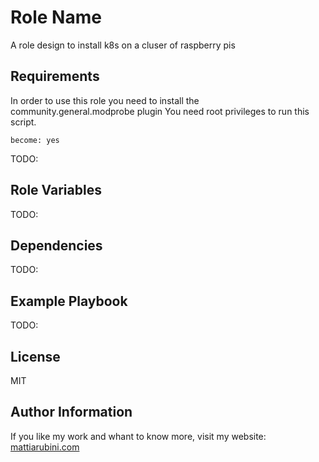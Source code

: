 Role Name
=========

A role design to install k8s on a cluser of raspberry pis

Requirements
------------

In order to use this role you need to install the community.general.modprobe plugin
You need root privileges to run this script.

    become: yes
    
TODO:

Role Variables
--------------

TODO:

Dependencies
------------

TODO:

Example Playbook
----------------

TODO:

License
-------

MIT

Author Information
------------------

If you like my work and whant to know more, visit my website:
[mattiarubini.com](https://mattiarubini.com)
